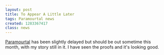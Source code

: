 ```yaml
---
layout: post
title: To Appear A Little Later
tags: Paramourtal news
created: 1283367417
class: news
---
```

[Paramourtal](http://www.cliffhangerbooks.com/) has been slightly delayed but should be out sometime this month, with my story still in it.  I have seen the proofs and it's looking good.
